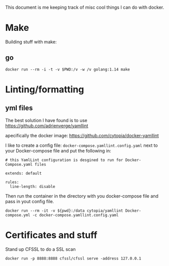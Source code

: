 This document is me keeping track of misc cool things I can do with docker. 

# Make
Building stuff with make:
## go
```
docker run --rm -i -t -v $PWD:/v -w /v golang:1.14 make
```

# Linting/formatting
## yml files
The best solution I have found is to use https://github.com/adrienverge/yamllint

apecifically the docker image: https://github.com/cytopia/docker-yamllint

I like to create a config file: `docker-compose.yamllint.config.yaml` next to your Docker-compose file and put the following in: 
```
# this YamlLint configuration is desgined to run for Docker-Compose.yaml files

extends: default

rules:
  line-length: disable
```
Then run the container in the directory with you docker-compose file and pass in yout config file. 

```
docker run --rm -it -v ${pwd}:/data cytopia/yamllint Docker-compose.yml -c docker-compose.yamllint.config.yaml
```

# Certificates and stuff
Stand up CFSSL to do a SSL scan
```
docker run -p 8888:8888 cfssl/cfssl serve -address 127.0.0.1
```
